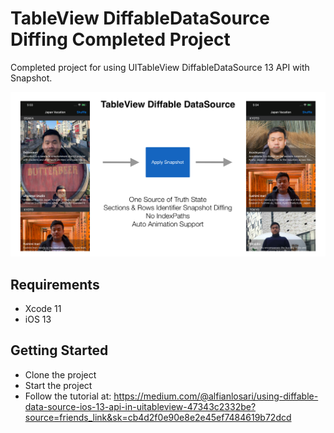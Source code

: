 # TableView DiffableDataSource Diffing Completed Project
Completed project for using UITableView DiffableDataSource 13 API with Snapshot.

![Alt text](./promo.png?raw=true "Sample TableViewDataSource App")

## Requirements
- Xcode 11
- iOS 13

## Getting Started
- Clone the project
- Start the project
- Follow the tutorial at: https://medium.com/@alfianlosari/using-diffable-data-source-ios-13-api-in-uitableview-47343c2332be?source=friends_link&sk=cb4d2f0e90e8e2e45ef7484619b72dcd
